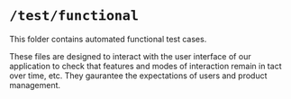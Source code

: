 # `/test/functional`
This folder contains automated functional test cases.

These files are designed to interact with the user interface of our application to check that features and modes of interaction remain in tact over time, etc. They gaurantee the expectations of users and product management.
